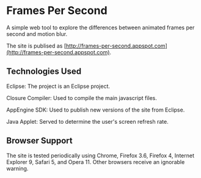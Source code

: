 Frames Per Second
=================

A simple web tool to explore the differences between animated frames
per second and motion blur.

The site is publised as [http://frames-per-second.appspot.com](http://frames-per-second.appspot.com).


Technologies Used
-----------------

Eclipse: The project is an Eclipse project.

Closure Compiler: Used to compile the main javascript files.

AppEngine SDK: Used to publish new versions of the site from Eclipse.

Java Applet: Served to determine the user's screen refresh rate.


Browser Support
---------------

The site is tested periodically using Chrome, Firefox 3.6, Firefox 4,
Internet Explorer 9, Safari 5, and Opera 11.  Other browsers receive
an ignorable warning.
